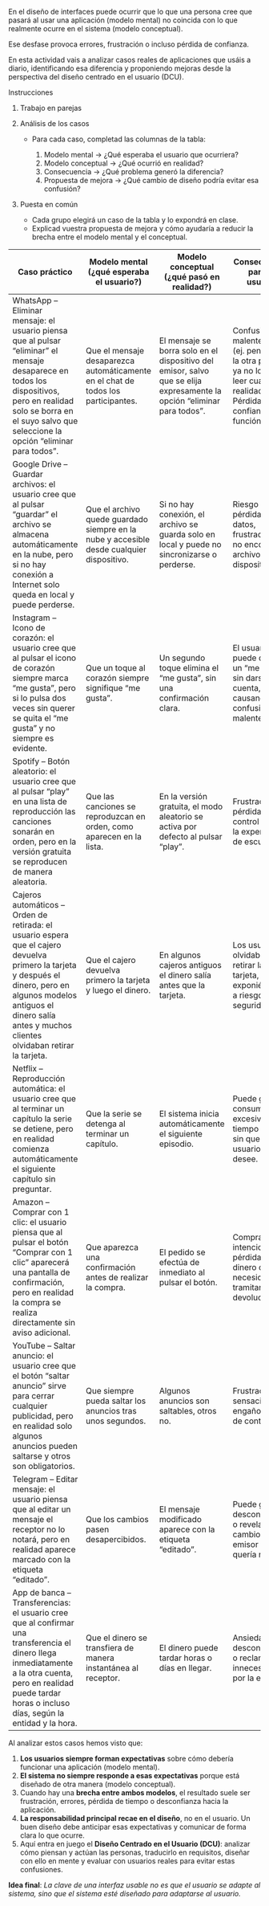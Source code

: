 En el diseño de interfaces puede ocurrir que lo que una persona cree que pasará al usar una aplicación (modelo mental) no coincida con lo que realmente ocurre en el sistema (modelo conceptual).

Ese desfase provoca errores, frustración o incluso pérdida de confianza.

En esta actividad vais a analizar casos reales de aplicaciones que usáis a diario, identificando esa diferencia y proponiendo mejoras desde la perspectiva del diseño centrado en el usuario (DCU).

Instrucciones

1. Trabajo en parejas
2. Análisis de los casos
	- Para cada caso, completad las columnas de la tabla:

		1. Modelo mental → ¿Qué esperaba el usuario que ocurriera?
		2. Modelo conceptual → ¿Qué ocurrió en realidad?
		3. Consecuencia → ¿Qué problema generó la diferencia?
		4. Propuesta de mejora → ¿Qué cambio de diseño podría evitar esa confusión?

3. Puesta en común
	- Cada grupo elegirá un caso de la tabla y lo expondrá en clase.
	- Explicad vuestra propuesta de mejora y cómo ayudaría a reducir la brecha entre el modelo mental y el conceptual.


| Caso práctico                                                                                               | Modelo mental (¿qué esperaba el usuario?)                                   | Modelo conceptual (¿qué pasó en realidad?)                                                       | Consecuencia para el usuario                                                                                   | Propuesta de mejora                                                                                                    |
|-------------------------------------------------------------------------------------------------------------|----------------------------------------------------------------------------|-------------------------------------------------------------------------------------------------|---------------------------------------------------------------------------------------------------------------|-----------------------------------------------------------------------------------------------------------------------|
| WhatsApp – Eliminar mensaje: el usuario piensa que al pulsar “eliminar” el mensaje desaparece en todos los dispositivos, pero en realidad solo se borra en el suyo salvo que seleccione la opción “eliminar para todos”. | Que el mensaje desaparezca automáticamente en el chat de todos los participantes. | El mensaje se borra solo en el dispositivo del emisor, salvo que se elija expresamente la opción “eliminar para todos”. | Confusión, malentendidos (ej. pensar que la otra persona ya no lo puede leer cuando en realidad sí). Pérdida de confianza en la función. | Hacer más visible y clara la diferencia entre “eliminar en mi dispositivo” y “eliminar para todos”, por ejemplo con botones separados y mensajes de confirmación más explicativos. |
| Google Drive – Guardar archivos: el usuario cree que al pulsar “guardar” el archivo se almacena automáticamente en la nube, pero si no hay conexión a Internet solo queda en local y puede perderse. | Que el archivo quede guardado siempre en la nube y accesible desde cualquier dispositivo. | Si no hay conexión, el archivo se guarda solo en local y puede no sincronizarse o perderse. | Riesgo de pérdida de datos, frustración al no encontrar el archivo en otro dispositivo. | Avisar al usuario cuando no hay conexión y mostrar claramente si el archivo quedó en local o en la nube. |
| Instagram – Icono de corazón: el usuario cree que al pulsar el icono de corazón siempre marca “me gusta”, pero si lo pulsa dos veces sin querer se quita el “me gusta” y no siempre es evidente. | Que un toque al corazón siempre signifique “me gusta”. | Un segundo toque elimina el “me gusta”, sin una confirmación clara. | El usuario puede quitar un “me gusta” sin darse cuenta, causando confusión o malentendidos. | Añadir un aviso visual más evidente al quitar el “me gusta” o diferenciar mejor la interacción. |
| Spotify – Botón aleatorio: el usuario cree que al pulsar “play” en una lista de reproducción las canciones sonarán en orden, pero en la versión gratuita se reproducen de manera aleatoria. | Que las canciones se reproduzcan en orden, como aparecen en la lista. | En la versión gratuita, el modo aleatorio se activa por defecto al pulsar “play”. | Frustración, pérdida de control sobre la experiencia de escucha. | Explicar claramente la limitación antes de reproducir o diferenciar visualmente el botón de “play” en versión gratuita. |
| Cajeros automáticos – Orden de retirada: el usuario espera que el cajero devuelva primero la tarjeta y después el dinero, pero en algunos modelos antiguos el dinero salía antes y muchos clientes olvidaban retirar la tarjeta. | Que el cajero devuelva primero la tarjeta y luego el dinero. | En algunos cajeros antiguos el dinero salía antes que la tarjeta. | Los usuarios olvidaban retirar la tarjeta, exponiéndose a riesgos de seguridad. | Estandarizar el flujo en todos los cajeros: tarjeta primero, dinero después. |
| Netflix – Reproducción automática: el usuario cree que al terminar un capítulo la serie se detiene, pero en realidad comienza automáticamente el siguiente capítulo sin preguntar. | Que la serie se detenga al terminar un capítulo. | El sistema inicia automáticamente el siguiente episodio. | Puede generar consumo excesivo de tiempo o datos sin que el usuario lo desee. | Dar al usuario la opción clara de activar/desactivar la reproducción automática desde el inicio. |
| Amazon – Comprar con 1 clic: el usuario piensa que al pulsar el botón “Comprar con 1 clic” aparecerá una pantalla de confirmación, pero en realidad la compra se realiza directamente sin aviso adicional. | Que aparezca una confirmación antes de realizar la compra. | El pedido se efectúa de inmediato al pulsar el botón. | Compras no intencionadas, pérdida de dinero o necesidad de tramitar devoluciones. | Mostrar un aviso breve de confirmación antes de ejecutar la compra con 1 clic. |
| YouTube – Saltar anuncio: el usuario cree que el botón “saltar anuncio” sirve para cerrar cualquier publicidad, pero en realidad solo algunos anuncios pueden saltarse y otros son obligatorios. | Que siempre pueda saltar los anuncios tras unos segundos. | Algunos anuncios son saltables, otros no. | Frustración, sensación de engaño o falta de control. | Aclarar desde el inicio si el anuncio podrá ser saltado o no, con un indicador visible. |
| Telegram – Editar mensaje: el usuario piensa que al editar un mensaje el receptor no lo notará, pero en realidad aparece marcado con la etiqueta “editado”. | Que los cambios pasen desapercibidos. | El mensaje modificado aparece con la etiqueta “editado”. | Puede generar desconfianza o revelar cambios que el emisor no quería mostrar. | Avisar de forma clara antes de editar que el receptor verá la etiqueta. |
| App de banca – Transferencias: el usuario cree que al confirmar una transferencia el dinero llega inmediatamente a la otra cuenta, pero en realidad puede tardar horas o incluso días, según la entidad y la hora. | Que el dinero se transfiera de manera instantánea al receptor. | El dinero puede tardar horas o días en llegar. | Ansiedad, desconfianza o reclamos innecesarios por la espera. | Informar antes de confirmar la transferencia sobre el tiempo estimado de llegada del dinero. |

Al analizar estos casos hemos visto que:
1. **Los usuarios siempre forman expectativas** sobre cómo debería funcionar una aplicación (modelo mental).
2. **El sistema no siempre responde a esas expectativas** porque está diseñado de otra manera (modelo conceptual).
3. Cuando hay una **brecha entre ambos modelos**, el resultado suele ser frustración, errores, pérdida de tiempo o desconfianza hacia la aplicación.
4. **La responsabilidad principal recae en el diseño**, no en el usuario. Un buen diseño debe anticipar esas expectativas y comunicar de forma clara lo que ocurre.
5. Aquí entra en juego el **Diseño Centrado en el Usuario (DCU)**: analizar cómo piensan y actúan las personas, traducirlo en requisitos, diseñar con ello en mente y evaluar con usuarios reales para evitar estas confusiones.

**Idea final**: *La clave de una interfaz usable no es que el usuario se adapte al sistema, sino que el sistema esté diseñado para adaptarse al usuario.*

[^9999]: [[Desarrollo de Interfaces]]
[^1]: [[Desarrollo de Interfaces/Tema 1/Tema 1|Tema 1]]
[^2]: [[Desarrollo de Interfaces/Actividades de Clase|Actividades de Clase]]